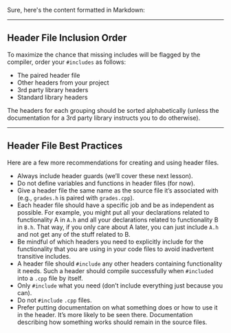 Sure, here's the content formatted in Markdown:

---

## Header File Inclusion Order

To maximize the chance that missing includes will be flagged by the compiler, order your `#includes` as follows:

- The paired header file
- Other headers from your project
- 3rd party library headers
- Standard library headers

The headers for each grouping should be sorted alphabetically (unless the documentation for a 3rd party library instructs you to do otherwise).

---

## Header File Best Practices

Here are a few more recommendations for creating and using header files.

- Always include header guards (we’ll cover these next lesson).
- Do not define variables and functions in header files (for now).
- Give a header file the same name as the source file it’s associated with (e.g., `grades.h` is paired with `grades.cpp`).
- Each header file should have a specific job and be as independent as possible. For example, you might put all your declarations related to functionality A in `A.h` and all your declarations related to functionality B in `B.h`. That way, if you only care about A later, you can just include `A.h` and not get any of the stuff related to B.
- Be mindful of which headers you need to explicitly include for the functionality that you are using in your code files to avoid inadvertent transitive includes.
- A header file should `#include` any other headers containing functionality it needs. Such a header should compile successfully when `#included` into a `.cpp` file by itself.
- Only `#include` what you need (don’t include everything just because you can).
- Do not `#include` `.cpp` files.
- Prefer putting documentation on what something does or how to use it in the header. It’s more likely to be seen there. Documentation describing how something works should remain in the source files.